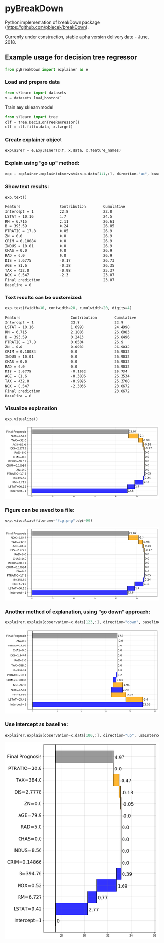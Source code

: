 
# pyBreakDown

Python implementation of breakDown package (https://github.com/pbiecek/breakDown).

Currently under construction, stable alpha version delivery date - June, 2018.

## Example usage for decision tree regressor


```python
from pyBreakDown import explainer as e
```

### Load and prepare data


```python
from sklearn import datasets
x = datasets.load_boston()
```

Train any sklearn model


```python
from sklearn import tree
clf = tree.DecisionTreeRegressor()
clf = clf.fit(x.data, x.target)
```

### Create explainer object


```python
explainer = e.Explainer(clf, x.data, x.feature_names)
```

### Explain using "go up" method:


```python
exp = explainer.explain(observation=x.data[111,:], direction="up", baseline=0)
```

### Show text results:


```python
exp.text()
```

    Feature                  Contribution        Cumulative          
    Intercept = 1            22.8                22.8                
    LSTAT = 10.16            1.7                 24.5                
    RM = 6.715               2.11                26.61               
    B = 395.59               0.24                26.85               
    PTRATIO = 17.8           0.05                26.9                
    ZN = 0.0                 0.0                 26.9                
    CRIM = 0.10084           0.0                 26.9                
    INDUS = 10.01            0.0                 26.9                
    CHAS = 0.0               0.0                 26.9                
    RAD = 6.0                0.0                 26.9                
    DIS = 2.6775             -0.17               26.73               
    AGE = 81.6               -0.38               26.35               
    TAX = 432.0              -0.98               25.37               
    NOX = 0.547              -2.3                23.07               
    Final prediction                             23.07               
    Baseline = 0


### Text results can be customized:


```python
exp.text(fwidth=30, contwidth=20, cumulwidth=20, digits=4)
```

    Feature                       Contribution        Cumulative          
    Intercept = 1                 22.8                22.8                
    LSTAT = 10.16                 1.6998              24.4998             
    RM = 6.715                    2.1085              26.6083             
    B = 395.59                    0.2413              26.8496             
    PTRATIO = 17.8                0.0504              26.9                
    ZN = 0.0                      0.0032              26.9032             
    CRIM = 0.10084                0.0                 26.9032             
    INDUS = 10.01                 0.0                 26.9032             
    CHAS = 0.0                    0.0                 26.9032             
    RAD = 6.0                     0.0                 26.9032             
    DIS = 2.6775                  -0.1692             26.734              
    AGE = 81.6                    -0.3806             26.3534             
    TAX = 432.0                   -0.9826             25.3708             
    NOX = 0.547                   -2.3036             23.0672             
    Final prediction                                  23.0672             
    Baseline = 0


### Visualize explanation


```python
exp.visualize()
```


![png](misc/output_18_0.png)


### Figure can be saved to a file:


```python
exp.visualize(filename="fig.png",dpi=90)
```


![png](misc/output_20_0.png)


### Another method of explanation, using "go down" approach:


```python
explainer.explain(observation=x.data[123,:], direction="down", baseline=0).visualize()
```


![png](misc/output_22_0.png)


### Use intercept as baseline:


```python
explainer.explain(observation=x.data[100,:], direction="up", useIntercept=True).visualize()
```


![png](misc/output_24_0.png)

